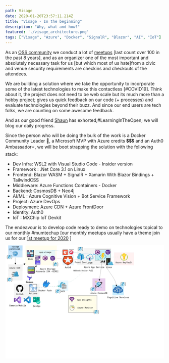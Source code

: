 ```yaml
---
path: Visage
date: 2020-01-20T23:57:11.214Z
title: "Visage - In the beginning"
description: "Why, what and how?"
featured: './visage_architecture.png'
tags: ["Visage", "Azure", "Docker", "SignalR", "Blazor", "AI", "IoT"]
---
```

<!--StartFragment-->

As an [OSS community](fb.com/hackmum) we conduct a lot of [meetups](fb.com/mumtechup) \[last count over 100 in the past 8 years], and as an organizer one of the most important and absolutely necessary task for us \[but which most of us hate]from a civic and venue security requirements are checkins and checkouts of the attendees. 

We are building a solution where we take the opportunity to incorporate some of the latest technologies to make this contactless [#COVID19]. Think about it, the project does not need to be web scale but its much more than a hobby project; gives us quick feedback on our code (+ processes) and evaluate technologies beyond their buzz. And since our end users are tech folks, we are counting on some awesome feedback.

And as our good friend [Shaun](https://twitter.com/swyx/status/1212439325104726018) has exhorted,#LearningInTheOpen; we will blog our daily progress.

Since the person who will be doing the bulk of the work is a Docker Community Leader 🐋, a Microsoft MVP with Azure credits 💲💲💲 and an Auth0 Ambassador⭐, we will be boot strapping the solution with the following stack:

* Dev Infra: WSL2 with Visual Studio Code - Insider version
* Framework : .Net Core 3.1 on Linux
* Frontend: Blazor WASM + SignalR + Xamarin With Blazor Bindings + TailwindCSS
* Middleware: Azure Functions Containers - Docker
* Backend: CosmosDB + Neo4j
* AI/ML : Azure Cognitive Vision + Bot Service Framework
* Project: Azure DevOps
* Deployment: Azure CDN + Azure FrontDoor
* Identity: Auth0
* IoT : MXChip IoT Devkit 

The endeavour is to develop code ready to demo on technologies topical to our monthly #mumtechup [our monthly meetups usually have a theme join us for our [1st meetup for 2020](https://twitter.com/hackmum/status/1222455069964005376) ]


![Visage Architecture](./visage_architecture.png)


<!--EndFragment-->